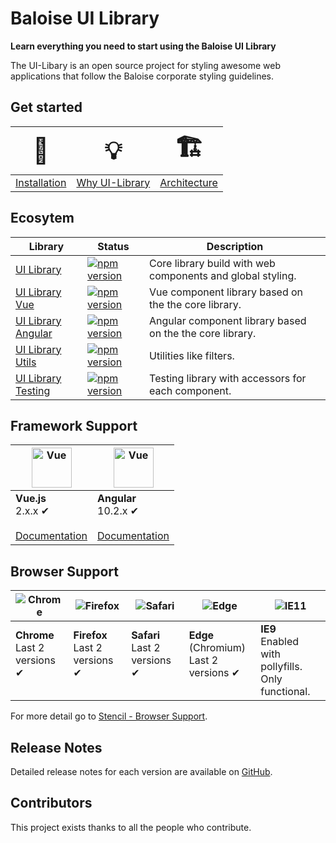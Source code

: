 # Baloise UI Library

**Learn everything you need to start using the Baloise UI Library**

The UI-Libary is an open source project for styling awesome web applications that follow the Baloise corporate styling guidelines.

## Get started

|  <span style="font-size: 2.5em;">🧰</span>   | <span style="font-size: 2.5em;">💡</span> |  <span style="font-size: 2.5em;">🏗️</span>   |
| :------------------------------------------: | :---------------------------------------: | :------------------------------------------: |
| [Installation](introduction/installation.md) |   [Why UI-Library](introduction/why.md)   | [Architecture](introduction/architecture.md) |

## Ecosytem

| Library                                    | Status                                                                                                                                   | Description                                                |
| ------------------------------------------ | ---------------------------------------------------------------------------------------------------------------------------------------- | ---------------------------------------------------------- |
| [UI Library](introduction/html5)           | [![npm version](https://badge.fury.io/js/%40baloise%2Fui-library.svg)](https://badge.fury.io/js/%40baloise%2Fui-library)                 | Core library build with web components and global styling. |
| [UI Library Vue](introduction/vue)         | [![npm version](https://badge.fury.io/js/%40baloise%2Fui-library-vue.svg)](https://badge.fury.io/js/%40baloise%2Fui-library-vue)         | Vue component library based on the the core library.       |
| [UI Library Angular](introduction/angular) | [![npm version](https://badge.fury.io/js/%40baloise%2Fui-library-angular.svg)](https://badge.fury.io/js/%40baloise%2Fui-library-angular) | Angular component library based on the the core library.   |
| [UI Library Utils](utilities/installation) | [![npm version](https://badge.fury.io/js/%40baloise%2Fui-library-utils.svg)](https://badge.fury.io/js/%40baloise%2Fui-library-utils)     | Utilities like filters.                                    |
| [UI Library Testing](testing/installation) | [![npm version](https://badge.fury.io/js/%40baloise%2Fui-library-testing.svg)](https://badge.fury.io/js/%40baloise%2Fui-library-testing) | Testing library with accessors for each component.         |

## Framework Support

<table>
  <thead>
    <tr>
    <th><img style="width: 64px;" src="https://vuejs.org/images/logo.png" data-origin="https://vuejs.org/images/logo.png" alt="Vue"></th>
    <th><img style="width: 64px;" src="https://angular.io/assets/images/logos/angular/angular.svg" data-origin="https://angular.io/assets/images/logos/angular/angular.svg" alt="Vue"></th>
    </tr>
  </thead>
<tbody>
<tr>
<td>
    <strong>Vue.js</strong><br>
    2.x.x ✔<br><br>
    <a href="#/introduction/vue">Documentation</a>
</td>
<td>
    <strong>Angular</strong><br>
    10.2.x ✔<br><br>
    <a href="#/introduction/angular">Documentation</a>
</td>
</tr>
</tbody>
</table>

## Browser Support

| ![Chrome](https://raw.githubusercontent.com/alrra/browser-logos/master/src/chrome/chrome_48x48.png) | ![Firefox](https://raw.githubusercontent.com/alrra/browser-logos/master/src/firefox/firefox_48x48.png) | ![Safari](https://raw.githubusercontent.com/alrra/browser-logos/master/src/safari/safari_48x48.png) | ![Edge](https://raw.githubusercontent.com/alrra/browser-logos/master/src/edge/edge_48x48.png) | ![IE11](https://raw.githubusercontent.com/alrra/browser-logos/main/src/archive/internet-explorer_9-11/internet-explorer_9-11_48x48.png) |
| --------------------------------------------------------------------------------------------------- | ------------------------------------------------------------------------------------------------------ | --------------------------------------------------------------------------------------------------- | --------------------------------------------------------------------------------------------- | -------------------------------------------------------------------------------------------------------------------------------------- |
| **Chrome**<br />Last 2 versions ✔<br /><br />                                                       | **Firefox**<br />Last 2 versions ✔<br /><br />                                                         | **Safari**<br />Last 2 versions ✔<br /><br />                                                       | **Edge** (Chromium)<br />Last 2 versions ✔<br /><br />                                        | **IE9**<br /> Enabled with pollyfills.<br /> Only functional.                                                                          |

For more detail go to [Stencil - Browser Support](https://stenciljs.com/docs/browser-support).

## Release Notes

Detailed release notes for each version are available on [GitHub](https://github.com/baloise/ui-library/blob/master/CHANGELOG.md).

## Contributors

This project exists thanks to all the people who contribute.

<section class="bal-app">
    <div id="docs-contributors" class="docs-contributors"></div>
</section>

<script type="text/javascript">
    var today = new Date();
    var y = today.getFullYear();
    var m = today.getMonth();
    var d = today.getDate();
    var dateString = "" + d + "." + m + "." + y;
    var storageKey = "bal-ui-library";
    var jsonString = localStorage.getItem(storageKey);

    function render(html) {
        document.getElementById("docs-contributors").innerHTML = html
    }
    
    function loadContributors() {
        var url = "https://api.github.com/repos/baloise/ui-library/contributors";
        var xhttp = new XMLHttpRequest();
        xhttp.onreadystatechange = function() {
            if (this.readyState == 4 && this.status == 200) {
                var contributors = JSON.parse(xhttp.responseText)
                    .filter(function (c) {
                        return c.type === "User";
                    })
                    .map(function (c) {
                        var image = "<a href=\"" + c.html_url + "\" target=\"_blank\">"
                            + "<figure class=\"image is-64x64 has-tooltip\" data-tooltip=\"" + c.login + "\">"
                            + "<img class=\"is-rounded\" src=\""
                            + c.avatar_url 
                            + "\" alt=\""
                            + c.login 
                            + "\"></figure></a>";
                        return "<div class=\"docs-contributor\">" + image + "</div>";
                    }).join("");
    
                localStorage.setItem(storageKey, JSON.stringify({ date: dateString, html: contributors }))
                render(contributors)
            } else {
                render("")
            }
        };
        xhttp.open("GET", url, true);
        xhttp.send();
    }

    if(jsonString) {
        var data = JSON.parse(jsonString);
        if(data.date === dateString) {
            render(data.html)
        } else {
            loadContributors();
        }
    } else {
        loadContributors();
    }

</script>
